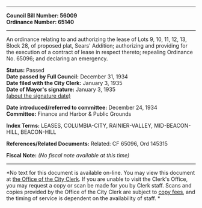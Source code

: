* * * * *  
  
**Council Bill Number: [](#h0)[](#h2)56009**   
**Ordinance Number: 65140**  
  
* * * * *  
  
An ordinance relating to and authorizing the lease of Lots 9, 10, 11, 12, 13, Block 28, of proposed plat, Sears' Addition; authorizing and providing for the execution of a contract of lease in respect thereto; repealing Ordinance No. 65096; and declaring an emergency.  
  
**Status:** Passed   
**Date passed by Full Council:** December 31, 1934   
**Date filed with the City Clerk:** January 3, 1935   
**Date of Mayor's signature:** January 3, 1935   
[(about the signature date)](/~public/approvaldate.htm)   
  
  
**Date introduced/referred to committee:** December 24, 1934   
**Committee:** Finance and Harbor & Public Grounds   
  
**Index Terms:** LEASES, COLUMBIA-CITY, RAINIER-VALLEY, MID-BEACON-HILL, BEACON-HILL  
  
**References/Related Documents:** Related: CF 65096, Ord 145315  
  
**Fiscal Note:** *(No fiscal note available at this time)*  
  
* * * * *  
  
*No text for this document is available on-line. You may view this document at [the Office of the City Clerk](http://www.seattle.gov/leg/clerk/contactUs.htm). If you are unable to visit the Clerk's Office, you may request a copy or scan be made for you by Clerk staff. Scans and copies provided by the Office of the City Clerk are subject to [copy fees](http://clerk.seattle.gov/~public/clerkfees.htm), and the timing of service is dependent on the availability of staff. *  
  
  
